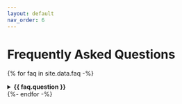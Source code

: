 ```yaml
---
layout: default
nav_order: 6
---
```


<style type="text/css">
img {
    max-height: 500px;
    height: 100%;
    width: auto;
}
</style>

# Frequently Asked Questions

{% for faq in site.data.faq -%}
<details>
<summary><b>{{ faq.question }}</b></summary>

{{ faq.answer }}
{% if faq.image %}
<br>
<img src="{{ faq.image }}" alt="" title="">
{% endif %}

</details>
{%- endfor -%}